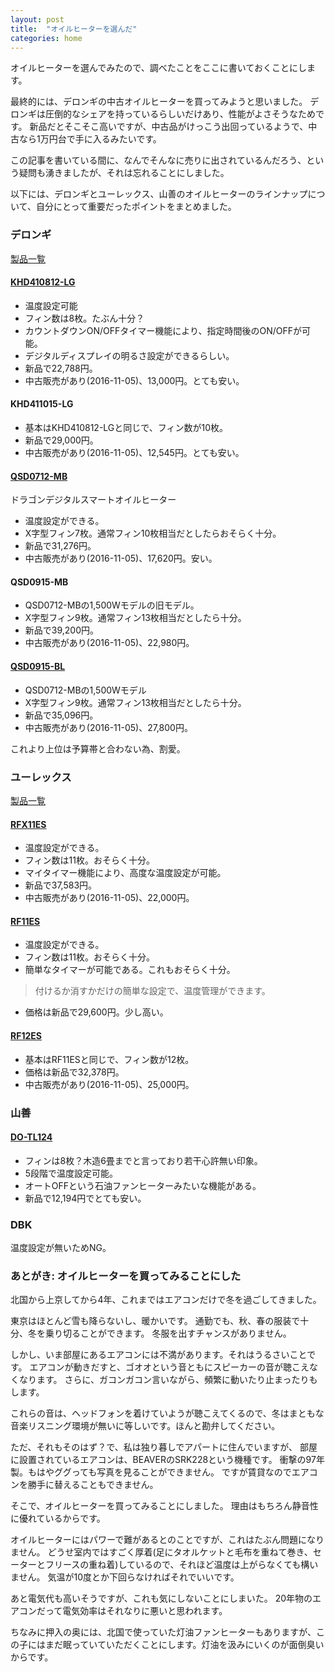 ```yaml
---
layout: post
title:  "オイルヒーターを選んだ"
categories: home
---
```


オイルヒーターを選んでみたので、調べたことをここに書いておくことにします。

最終的には、デロンギの中古オイルヒーターを買ってみようと思いました。
デロンギは圧倒的なシェアを持っているらしいだけあり、性能がよさそうなためです。
新品だとそこそこ高いですが、中古品がけっこう出回っているようで、中古なら1万円台で手に入るみたいです。

この記事を書いている間に、なんでそんなに売りに出されているんだろう、という疑問も湧きましたが、それは忘れることにしました。

以下には、デロンギとユーレックス、山善のオイルヒーターのラインナップについて、自分にとって重要だったポイントをまとめました。

### デロンギ
[製品一覧](http://oilheater.delonghi.co.jp/product/)

#### [KHD410812-LG](http://oilheater.delonghi.co.jp/product/khd.html)
- 温度設定可能
- フィン数は8枚。たぶん十分？
- カウントダウンON/OFFタイマー機能により、指定時間後のON/OFFが可能。
- デジタルディスプレイの明るさ設定ができるらしい。
- 新品で22,788円。
- 中古販売があり(2016-11-05)、13,000円。とても安い。

#### KHD411015-LG
- 基本はKHD410812-LGと同じで、フィン数が10枚。
- 新品で29,000円。
- 中古販売があり(2016-11-05)、12,545円。とても安い。

#### [QSD0712-MB](http://oilheater.delonghi.co.jp/product/qsd.html)
ドラゴンデジタルスマートオイルヒーター
- 温度設定ができる。
- X字型フィン7枚。通常フィン10枚相当だとしたらおそらく十分。
- 新品で31,276円。
- 中古販売があり(2016-11-05)、17,620円。安い。

#### QSD0915-MB
- QSD0712-MBの1,500Wモデルの旧モデル。
- X字型フィン9枚。通常フィン13枚相当だとしたら十分。
- 新品で39,200円。
- 中古販売があり(2016-11-05)、22,980円。

#### [QSD0915-BL](http://oilheater.delonghi.co.jp/product/qsd9.html)
- QSD0712-MBの1,500Wモデル
- X字型フィン9枚。通常フィン13枚相当だとしたら十分。
- 新品で35,096円。
- 中古販売があり(2016-11-05)、27,800円。

これより上位は予算帯と合わない為、割愛。

### ユーレックス
[製品一覧](http://eureks.co.jp/product/)

#### [RFX11ES](http://eureks.co.jp/product/rfx11/)
- 温度設定ができる。
- フィン数は11枚。おそらく十分。
- マイタイマー機能により、高度な温度設定が可能。
- 新品で37,583円。
- 中古販売があり(2016-11-05)、22,000円。

#### [RF11ES](http://eureks.co.jp/product/rf11/)
- 温度設定ができる。
- フィン数は11枚。おそらく十分。
- 簡単なタイマーが可能である。これもおそらく十分。
> 付けるか消すかだけの簡単な設定で、温度管理ができます。
- 価格は新品で29,600円。少し高い。

#### [RF12ES](http://eureks.co.jp/product/rf12/)
- 基本はRF11ESと同じで、フィン数が12枚。
- 価格は新品で32,378円。
- 中古販売があり(2016-11-05)、25,000円。

### 山善
#### [DO-TL124](http://www.yamazen.co.jp/yamazenbook/product/product02/heater/DO-TL124)
- フィンは8枚？木造6畳までと言っており若干心許無い印象。
- 5段階で温度設定可能。
- オートOFFという石油ファンヒーターみたいな機能がある。
- 新品で12,194円でとても安い。


### DBK
温度設定が無いためNG。

### あとがき: オイルヒーターを買ってみることにした

北国から上京してから4年、これまではエアコンだけで冬を過ごしてきました。

東京はほとんど雪も降らないし、暖かいです。
通勤でも、秋、春の服装で十分、冬を乗り切ることができます。
冬服を出すチャンスがありません。

しかし、いま部屋にあるエアコンには不満があります。それはうるさいことです。
エアコンが動きだすと、ゴオオという音ともにスピーカーの音が聴こえなくなります。
さらに、ガコンガコン言いながら、頻繁に動いたり止まったりもします。

これらの音は、ヘッドフォンを着けていようが聴こえてくるので、冬はまともな音楽リスニング環境が無いに等しいです。ほんと勘弁してください。

ただ、それもそのはず？で、私は独り暮しでアパートに住んでいますが、
部屋に設置されているエアコンは、BEAVERのSRK228という機種です。
衝撃の97年製。もはやググっても写真を見ることができません。
ですが賃貸なのでエアコンを勝手に替えることもできません。

そこで、オイルヒーターを買ってみることにしました。
理由はもちろん静音性に優れているからです。

オイルヒーターにはパワーで難があるとのことですが、これはたぶん問題になりません。
どうせ室内ではすごく厚着(足にタオルケットと毛布を重ねて巻き、セーターとフリースの重ね着)しているので、それほど温度は上がらなくても構いません。
気温が10度とか下回らなければそれでいいです。

あと電気代も高いそうですが、これも気にしないことにしまいた。
20年物のエアコンだって電気効率はそれなりに悪いと思われます。

ちなみに押入の奥には、北国で使っていた灯油ファンヒーターもありますが、この子にはまだ眠っていていただくことにします。灯油を汲みにいくのが面倒臭いからです。
